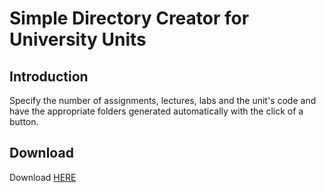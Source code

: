 # Simple Directory Creator for University Units
## Introduction
Specify the number of assignments, lectures, labs and the unit's code and have the appropriate folders generated automatically with the click of a button.

## Download
Download [HERE](https://github.com/RuggedRadius/valheim-mod-short-intro/blob/main/obj/Release/Valheim_AntiValkyrieIntroInstaller.exe?raw=true)
